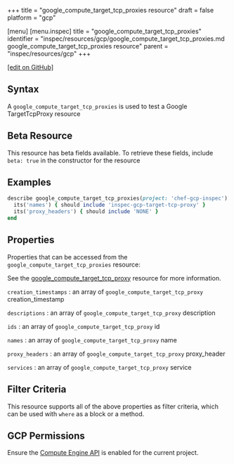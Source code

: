 +++
title = "google_compute_target_tcp_proxies resource"
draft = false
platform = "gcp"

[menu]
  [menu.inspec]
    title = "google_compute_target_tcp_proxies"
    identifier = "inspec/resources/gcp/google_compute_target_tcp_proxies.md google_compute_target_tcp_proxies resource"
    parent = "inspec/resources/gcp"
+++

[\[edit on GitHub\]](https://github.com/inspec/inspec-gcp/blob/master/docs/resources/google_compute_target_tcp_proxies.md)

## Syntax

A `google_compute_target_tcp_proxies` is used to test a Google TargetTcpProxy resource

## Beta Resource

This resource has beta fields available. To retrieve these fields, include `beta: true` in the constructor for the resource

## Examples

```ruby
describe google_compute_target_tcp_proxies(project: 'chef-gcp-inspec') do
  its('names') { should include 'inspec-gcp-target-tcp-proxy' }
  its('proxy_headers') { should include 'NONE' }
end
```

## Properties

Properties that can be accessed from the `google_compute_target_tcp_proxies` resource:

See the [google_compute_target_tcp_proxy](/inspec/resources/google_compute_target_tcp_proxy/#properties) resource for more information.

`creation_timestamps`
: an array of `google_compute_target_tcp_proxy` creation_timestamp

`descriptions`
: an array of `google_compute_target_tcp_proxy` description

`ids`
: an array of `google_compute_target_tcp_proxy` id

`names`
: an array of `google_compute_target_tcp_proxy` name

`proxy_headers`
: an array of `google_compute_target_tcp_proxy` proxy_header

`services`
: an array of `google_compute_target_tcp_proxy` service

## Filter Criteria

This resource supports all of the above properties as filter criteria, which can be used
with `where` as a block or a method.

## GCP Permissions

Ensure the [Compute Engine API](https://console.cloud.google.com/apis/library/compute.googleapis.com/) is enabled for the current project.
